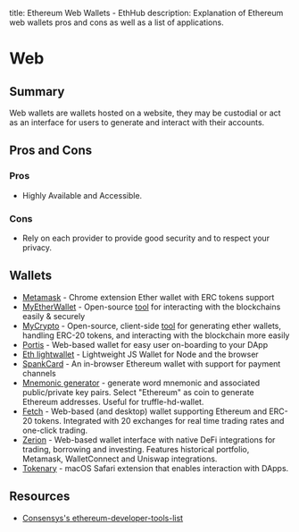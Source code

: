 title: Ethereum Web Wallets - EthHub
description: Explanation of Ethereum web wallets pros and cons as well as a list of applications.

# Web

## Summary

Web wallets are wallets hosted on a website, they may be custodial or act as an interface for users to generate and interact with their accounts.

## Pros and Cons

### Pros

* Highly Available and Accessible.

### Cons

* Rely on each provider to provide good security and to respect your privacy.

## Wallets

* [Metamask](https://metamask.io/) - Chrome extension Ether wallet with ERC tokens support
* [MyEtherWallet](https://github.com/MyEtherWallet) - Open-source [tool](https://www.myetherwallet.com/) for interacting with the blockchains easily & securely
* [MyCrypto](https://github.com/MyCryptoHQ) - Open-source, client-side [tool](https://mycrypto.com/account) for generating ether wallets, handling ERC-20 tokens, and interacting with the blockchain more easily
* [Portis](https://portis.io/) - Web-based wallet for easy user on-boarding to your DApp
* [Eth lightwallet](https://github.com/ConsenSys/eth-lightwallet) - Lightweight JS Wallet for Node and the browser
* [SpankCard](https://github.com/SpankChain/SpankCard) - An in-browser Ethereum wallet with support for payment channels
* [Mnemonic generator](https://iancoleman.io/bip39/) - generate word mnemonic and associated public/private key pairs. Select "Ethereum" as coin to generate Ethereum addresses. Useful for truffle-hd-wallet.
* [Fetch](https://hellofetch.co/download) - Web-based \(and desktop\) wallet supporting Ethereum and ERC-20 tokens. Integrated with 20 exchanges for real time trading rates and one-click trading.
* [Zerion](https://zerion.io/) - Web-based wallet interface with native DeFi integrations for trading, borrowing and investing. Features historical portfolio, Metamask, WalletConnect and Uniswap integrations. 
* [Tokenary](https://tokenary.io/macos/) - macOS Safari extension that enables interaction with DApps.
	
## Resources

* [Consensys's ethereum-developer-tools-list](https://github.com/ConsenSys/ethereum-developer-tools-list/blob/master/EcosystemResources.md)

